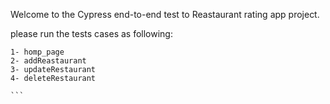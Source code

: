 Welcome to the Cypress end-to-end test to Reastaurant rating app project.

please run the tests cases as following:

````
1- homp_page
2- addReastaurant
3- updateRestaurant
4- deleteRestaurant

```
````
